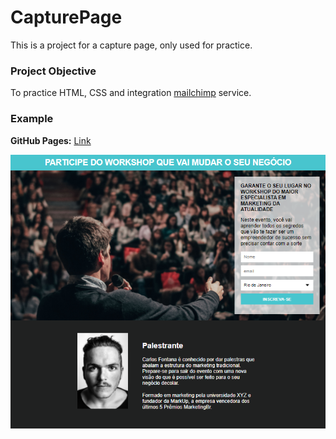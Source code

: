 # CapturePage 

This is a project for a capture page, only used for practice.


<h3>Project Objective</h3>

To practice HTML, CSS and integration [mailchimp](https://mailchimp.com/) service.


<h3>Example</h3>

**GitHub Pages:** [Link](https://eraines.github.io/CAPTURE-PAGE/)

<img src="https://github.com/ERaines/CAPTURE-PAGE/blob/main/imagens/print.png" alt="print" width="700"/>
